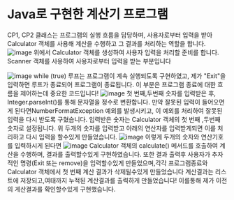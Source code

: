 # Java로 구현한 계산기 프로그램
CP1, CP2 클래스는 프로그램의 실행 흐름을 담당하며, 사용자로부터 입력을 받아 Calculator 객체를 사용해 계산을 수행하고 그 결과를 처리하는 역할을 합니다.
![image](https://github.com/user-attachments/assets/945edcf0-5ce7-4d24-8d20-2d7936bb90cf)
위에서 Calculator 객체를 생성하여 사용자 입력을 처리할 준비를 합니다. Scanner 객체를 사용하여 사용자로부터 입력을 받는 부분입니다

![image](https://github.com/user-attachments/assets/34fc601d-b4a1-402a-86e1-fb14e7298dc9)
while (true) 루프는 프로그램이 계속 실행되도록 구현하였고, 제가 "Exit"을 입력하면 루프가 종료되어 프로그램이 종료됩니다. 이 부분은 프로그램 종료에 대한 흐름을 제어하는데 중요한 코드입니다!
![image](https://github.com/user-attachments/assets/406578d4-337c-4c3b-98d7-32555e7bcb8f)
첫 번째,두번째 숫자를 입력받은 후, Integer.parseInt()를 통해 문자열을 정수로 변환합니다. 만약 잘못된 입력이 들어오면게 된다면NumberFormatException 예외를 발생시키고, 이 예외를 처리하여 잘못된 입력을 다시 받도록 구혔습니다. 입력받은 숫자는 Calculator 객체의 첫 번째 ,두번째 숫자로 설정됩니다.
위 두개의 숫자를 입력받고 아래의 연산자를 입력받게되면 이를 처리하고 다시 입력을 할수있게 만들었습니다.
![image](https://github.com/user-attachments/assets/4cd8bda3-0a0a-4cec-a9ad-413038441e0d)
이렇게 두개의 숫자와 연산기호를 입력하시게 된다면
![image](https://github.com/user-attachments/assets/d7abad97-5cf7-4c92-b9c3-cec81c28f868)
Calculator 객체의 calculate() 메서드를 호출하여 계산을 수행하며, 결과를 출력할수있게 구현하였습니다. 또한 결과 출력후 사용자가 추자적인 명령(Exit 또는 remove)을 입력할수있게 만들었으며,각각 프로그램종료와 Calculator 객체에서 첫 번째 계산 결과가 삭제될수있게 만들었습니다
계산결과는 리스트에 저장되고,여태까지 누적된 계산결과를 출력하게 만들었습니다! 이를통해 제가 이전의 게산결과를 확인할수있게 구현했습니다.
